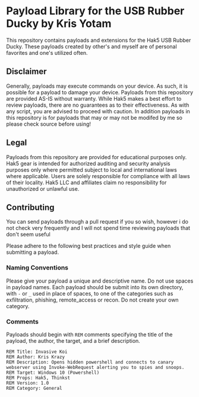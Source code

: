 # Payload Library for the USB Rubber Ducky by Kris Yotam

This repository contains payloads and extensions for the Hak5 USB Rubber Ducky. These payloads created by other's and myself are of personal favorites and one's utilized often.


## Disclaimer
Generally, payloads may execute commands on your device. As such, it is possible for a payload to damage your device. Payloads from this repository are provided AS-IS without warranty. While Hak5 makes a best effort to review payloads, there are no guarantees as to their effectiveness. As with any script, you are advised to proceed with caution. In addition payloads in this repository is for payloads that may or may not be modifed by me so please check source before using!

## Legal
Payloads from this repository are provided for educational purposes only.  Hak5 gear is intended for authorized auditing and security analysis purposes only where permitted subject to local and international laws where applicable. Users are solely responsible for compliance with all laws of their locality. Hak5 LLC and affiliates claim no responsibility for unauthorized or unlawful use.

## Contributing
You can send payloads through a pull request if you so wish, however i do not check very frequently and I will not spend time reviewing payloads that don't seem useful

Please adhere to the following best practices and style guide when submitting a payload.

### Naming Conventions
Please give your payload a unique and descriptive name. Do not use spaces in payload names. Each payload should be submit into its own directory, with `-` or `_` used in place of spaces, to one of the categories such as exfiltration, phishing, remote_access or recon. Do not create your own category.

### Comments
Payloads should begin with `REM` comments specifying the title of the payload, the author, the target, and a brief description.

    REM Title: Invasive Koi
	REM Author: Kris Krazy
	REM Description: Opens hidden powershell and connects to canary webserver using Invoke-WebRequest alerting you to spies and snoops.
	REM Target: Windows 10 (Powershell)
	REM Props: Hak5, Thinkst
	REM Version: 1.0
	REM Category: General


